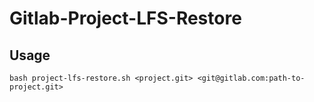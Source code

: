 # Gitlab-Project-LFS-Restore

## Usage
```
bash project-lfs-restore.sh <project.git> <git@gitlab.com:path-to-project.git>
```

